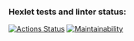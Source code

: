 ### Hexlet tests and linter status:
[![Actions Status](https://github.com/OGGera/frontend-project-11/workflows/hexlet-check/badge.svg)](https://github.com/OGGera/frontend-project-11/actions)
[![Maintainability](https://api.codeclimate.com/v1/badges/2c2af9f5f085d94fe735/maintainability)](https://codeclimate.com/github/OGGera/frontend-project-11/maintainability)